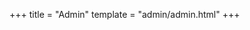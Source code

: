 +++
title = "Admin"
template = "admin/admin.html"
+++

<script>
  CMS.registerEditorComponent({
    id: "note",
    label: "Note",
    fields: [
      {
        name: 'type',
        label: 'Type',
        widget: 'string'

      },
      {
        name: 'icon',
        label: 'Icon',
        widget: 'string'
      },
      {
        name: 'body',
        label: 'Body',
        widget: 'string'
      }
    ],
    // Parse md to component
    pattern: /^{{ note\(type="([a-z]+)", icon="([a-z\-]+)", body="([^"]+)"\) }}$/ms,
    fromBlock: function(match) {
      return {
        type: match[1],
        icon: match[2],
        body: match[3]
      };
    },
    // Convert component to md
    toBlock: function(data) {
      return `{{/* note(type="${data.type}", icon="${data.icon}", body="${data.body}") */}}`;
    },
    // Generate preview of component
    toPreview: function(data) {
      return `{{ note(type="${data.type}", icon="${data.icon}", body="${data.body}") }}`;
    }
  });
  </script>